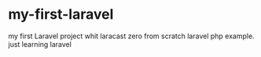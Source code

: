 # my-first-laravel
my first Laravel project whit laracast zero from scratch
laravel php example.
just learning laravel
